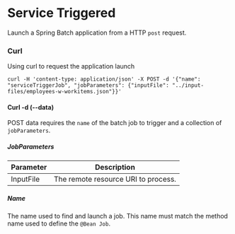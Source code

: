 # Service Triggered

Launch a Spring Batch application from a HTTP `post` request.

### Curl

Using curl to request the application launch

`curl -H 'content-type: application/json' -X POST -d '{"name": "serviceTriggerJob", "jobParameters": {"inputFile": "../input-files/employees-w-workitems.json"}}'`

#### Curl -d (--data)

POST data requires the `name` of the batch job to trigger and a collection of `jobParameters`.

##### JobParameters

|Parameter      |   Description         |
|---------------|-----------------------|
| InputFile     |  The remote resource URI to process.        |

##### Name
The name used to find and launch a job.  This name must match the method name used to define the `@Bean Job`.